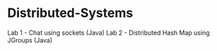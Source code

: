 # Distributed-Systems
Lab 1 - Chat using sockets (Java)
Lab 2 - Distributed Hash Map using JGroups (Java)
